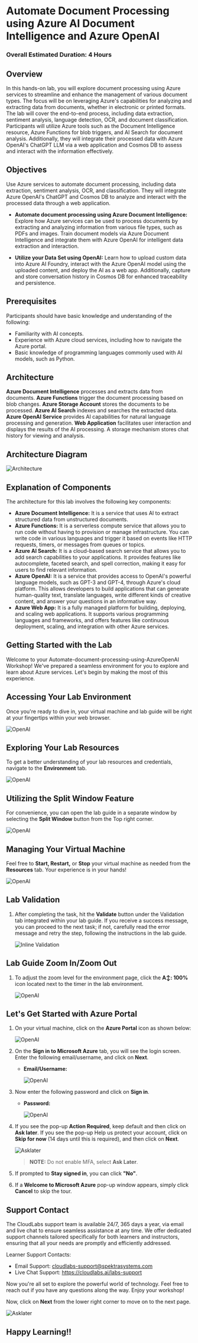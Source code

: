 # Automate Document Processing using Azure AI Document Intelligence and Azure OpenAI
### Overall Estimated Duration: 4 Hours
## Overview

In this hands-on lab, you will explore document processing using Azure services to streamline and enhance the management of various document types. The focus will be on leveraging Azure's capabilities for analyzing and extracting data from documents, whether in electronic or printed formats. The lab will cover the end-to-end process, including data extraction, sentiment analysis, language detection, OCR, and document classification. Participants will utilize Azure tools such as the Document Intelligence resource, Azure Functions for blob triggers, and AI Search for document analysis. Additionally, they will integrate their processed data with Azure OpenAI's ChatGPT LLM via a web application and Cosmos DB to assess and interact with the information effectively.

## Objectives
Use Azure services to automate document processing, including data extraction, sentiment analysis, OCR, and classification. They will integrate Azure OpenAI's ChatGPT and Cosmos DB to analyze and interact with the processed data through a web application.

- **Automate document processing using Azure Document Intelligence:** Explore how Azure services can be used to process documents by extracting and analyzing information from various file types, such as PDFs and images. Train document models via Azure Document Intelligence and integrate them with Azure OpenAI for intelligent data extraction and interaction.

- **Utilize your Data Set using OpenAI:** Learn how to upload custom data into Azure AI Foundry, interact with the Azure OpenAI model using the uploaded content, and deploy the AI as a web app. Additionally, capture and store conversation history in Cosmos DB for enhanced traceability and persistence.
  
## Prerequisites

Participants should have basic knowledge and understanding of the following:

- Familiarity with AI concepts.
- Experience with Azure cloud services, including how to navigate the Azure portal.
- Basic knowledge of programming languages commonly used with AI models, such as Python.
  
## Architecture

**Azure Document Intelligence** processes and extracts data from documents. **Azure Functions** trigger the document processing based on blob changes. **Azure Storage Account** stores the documents to be processed. **Azure AI Search** indexes and searches the extracted data. **Azure OpenAI Service** provides AI capabilities for natural language processing and generation. **Web Application** facilitates user interaction and displays the results of the AI processing. A storage mechanism stores chat history for viewing and analysis.

## Architecture Diagram

![Architecture](images/aaaarch%20diagram.png)

## Explanation of Components

The architecture for this lab involves the following key components:

- **Azure Document Intelligence:** It is a service that uses AI to extract structured data from unstructured documents.
- **Azure Functions:** It is a serverless compute service that allows you to run code without having to provision or manage infrastructure. You can write code in various languages and trigger it based on events like HTTP requests, timers, or messages from queues or topics.
- **Azure AI Search:** It is a cloud-based search service that allows you to add search capabilities to your applications. It provides features like autocomplete, faceted search, and spell correction, making it easy for users to find relevant information.
- **Azure OpenAI:** It is a service that provides access to OpenAI's powerful language models, such as GPT-3 and GPT-4, through Azure's cloud platform. This allows developers to build applications that can generate human-quality text, translate languages, write different kinds of creative content, and answer your questions in an informative way.
- **Azure Web App:** It is a fully managed platform for building, deploying, and scaling web applications. It supports various programming languages and frameworks, and offers features like continuous deployment, scaling, and integration with other Azure services.

## Getting Started with the Lab

Welcome to your Automate-document-processing-using-AzureOpenAI Workshop! We've prepared a seamless environment for you to explore and learn about Azure services. Let's begin by making the most of this experience.
 
## Accessing Your Lab Environment
 
Once you're ready to dive in, your virtual machine and lab guide will be right at your fingertips within your web browser.

  ![OpenAI](images/new-get-start-25-9upd.png)
 
## Exploring Your Lab Resources
 
To get a better understanding of your lab resources and credentials, navigate to the **Environment** tab.
 
  ![OpenAI](images/envtab(1).png)
 
## Utilizing the Split Window Feature
 
For convenience, you can open the lab guide in a separate window by selecting the **Split Window** button from the Top right corner.
 
  ![OpenAI](images/splitwin(1).png)

## Managing Your Virtual Machine
 
Feel free to **Start, Restart,** or **Stop** your virtual machine as needed from the **Resources** tab. Your experience is in your hands!

  ![OpenAI](images/new-get-start-25-4upd.png)

## Lab Validation

1. After completing the task, hit the **Validate** button under the Validation tab integrated within your lab guide. If you receive a success message, you can proceed to the next task; if not, carefully read the error message and retry the step, following the instructions in the lab guide.

   ![Inline Validation](images/new-get-start-25-5upd.png)

## Lab Guide Zoom In/Zoom Out
 
1. To adjust the zoom level for the environment page, click the **A↕: 100%** icon located next to the timer in the lab environment.

     ![OpenAI](images/zoominwin(1).png)

## Let's Get Started with Azure Portal
 
1. On your virtual machine, click on the **Azure Portal** icon as shown below:
 
    ![OpenAI](images/sc900-image(1).png)

1. On the **Sign in to Microsoft Azure** tab, you will see the login screen. Enter the following email/username, and click on **Next**. 

   * **Email/Username:** <inject key="AzureAdUserEmail"></inject>
   
      ![OpenAI](images/sc900-image-1.png)
     
1. Now enter the following password and click on **Sign in**.
   
   * **Password:** <inject key="AzureAdUserPassword"></inject>
   
      ![OpenAI](images/sc900-image-2.png)

1. If you see the pop-up **Action Required**, keep default and then click on **Ask later**. If you see the pop-up Help us protect your account, click on **Skip for now** (14 days until this is required), and then click on **Next**.

   ![Asklater](images/asklater.png)

   >**NOTE:** Do not enable MFA, select **Ask Later**.
     
1. If prompted to **Stay signed in**, you can click **"No"**.
 
1. If a **Welcome to Microsoft Azure** pop-up window appears, simply click **Cancel** to skip the tour.

## Support Contact
The CloudLabs support team is available 24/7, 365 days a year, via email and live chat to ensure seamless assistance at any time. We offer dedicated support channels tailored specifically for both learners and instructors, ensuring that all your needs are promptly and efficiently addressed.

Learner Support Contacts:

   - Email Support: cloudlabs-support@spektrasystems.com
   - Live Chat Support: https://cloudlabs.ai/labs-support

Now you're all set to explore the powerful world of technology. Feel free to reach out if you have any questions along the way. Enjoy your workshop!

Now, click on **Next** from the lower right corner to move on to the next page.

  ![Asklater](images/num.png)

## Happy Learning!!
